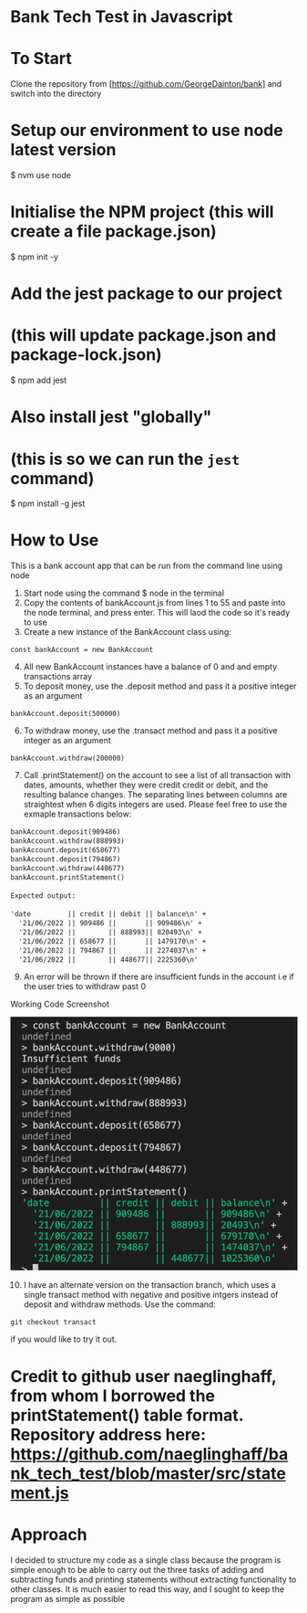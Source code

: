 # Bank Tech Test in Javascript

# To Start

Clone the repository from [https://github.com/GeorgeDainton/bank] and switch into the directory

# Setup our environment to use node latest version
$ nvm use node

# Initialise the NPM project (this will create a file package.json)
$ npm init -y

# Add the jest package to our project
# (this will update package.json and package-lock.json)
$ npm add jest

# Also install jest "globally"
# (this is so we can run the `jest` command)
$ npm install -g jest


# How to Use

This is a bank account app that can be run from the command line using node

1. Start node using the command $ node in the terminal
2. Copy the contents of bankAccount.js from lines 1 to 55 and paste into the node terminal, and press enter. This will laod the code so it's ready to use
3. Create a new instance of the BankAccount class using:
```
const bankAccount = new BankAccount

```
4. All new BankAccount instances have a balance of 0 and and empty transactions array
5. To deposit money, use the .deposit method and pass it a positive integer as an argument
```
bankAccount.deposit(500000)

```
6. To withdraw money, use the .transact method and pass it a positive integer as an argument
```
bankAccount.withdraw(200000)

```
7. Call .printStatement() on the account to see a list of all transaction with dates, amounts, whether they were credit credit or debit, and the resulting balance changes. The separating lines between columns are straightest when 6 digits integers are used. Please feel free to use the exmaple transactions below:
```
bankAccount.deposit(909486)
bankAccount.withdraw(888993)
bankAccount.deposit(658677)
bankAccount.deposit(794867)
bankAccount.withdraw(448677)
bankAccount.printStatement()

Expected output:

'date         || credit || debit || balance\n' +
  '21/06/2022 || 909486 ||       || 909486\n' +
  '21/06/2022 ||        || 888993|| 820493\n' +
  '21/06/2022 || 658677 ||       || 1479170\n' +
  '21/06/2022 || 794867 ||       || 2274037\n' +
  '21/06/2022 ||        || 448677|| 2225360\n'

```
9. An error will be thrown if there are insufficient funds in the account i.e if the user tries to withdraw past 0

Working Code Screenshot

![](images/codescreenshot.png)

10. I have an alternate version on the transaction branch, which uses a single transact method with negative and positive intgers instead of deposit and withdraw methods. Use the command: 
```
git checkout transact 

```

if you would like to try it out.

# Credit to github user naeglinghaff, from whom I borrowed the printStatement() table format. Repository address here: https://github.com/naeglinghaff/bank_tech_test/blob/master/src/statement.js

# Approach

I decided to structure my code as a single class because the program is simple enough to be able to carry out the three tasks of adding and subtracting funds and printing statements without extracting functionality to other classes. It is much easier to read this way, and I sought to keep the program as simple as possible

